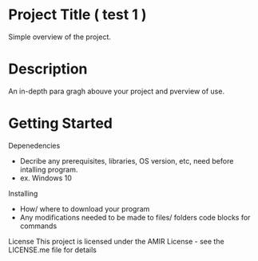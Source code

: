 # Project Title ( test 1 )
Simple overview of the project.
# Description
An in-depth para
gragh abouve your project and pverview of use.
# Getting Started
Depenedencies
- Decribe any prerequisites, libraries, OS version, etc, need before intalling program.
- ex. Windows 10

Installing

- How/ where to download your program
- Any modifications needed to be made to files/ folders
code blocks for commands

License
This project is licensed under the AMIR License - see the LICENSE.me file for details
